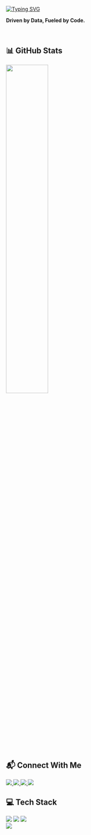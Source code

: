 <!-- Typing Animation for Name -->
<a href="https://git.io/typing-svg"><img src="https://readme-typing-svg.demolab.com?font=Space+Mono&weight=600&size=42&duration=3000&pause=2000&color=8B9D83&vCenter=true&multiline=false&repeat=true&width=600&height=100&lines=Nevan+Rahman" alt="Typing SVG" /></a>

**Driven by Data, Fueled by Code.**

<br>

## 📊 GitHub Stats

<img src="https://github-readme-stats.vercel.app/api?username=rsnevan&show_icons=true&theme=gruvbox&hide_border=true&bg_color=1a1d1a&title_color=8B9D83&icon_color=A8B5A1&text_color=C9D1C9&border_radius=10" width="48%" />

<br>

## 📬 Connect With Me

<a href="mailto:rahman.nevan@gmail.com">
  <img src="https://img.shields.io/badge/Email-5F7161?style=flat-square&logo=gmail&logoColor=white" />
</a>
<a href="https://linkedin.com/in/nevanrahman">
  <img src="https://img.shields.io/badge/LinkedIn-6D8B74?style=flat-square&logo=linkedin&logoColor=white" />
</a>
<a href="https://twitter.com/NevanRahman">
  <img src="https://img.shields.io/badge/Twitter-8B9D83?style=flat-square&logo=twitter&logoColor=white" />
</a>
<a href="https://instagram.com/nev.sami">
  <img src="https://img.shields.io/badge/Instagram-9CAF88?style=flat-square&logo=instagram&logoColor=white" />
</a>

<br>

## 💻 Tech Stack

<img src="https://skillicons.dev/icons?i=html,css,js,ts,python,java,cpp,php,react,nodejs,aws,git,github,r&theme=light&perline=7" />

<img src="https://img.shields.io/badge/SAS-1E40AF?style=flat-square&logo=sas&logoColor=white" />
<img src="https://img.shields.io/badge/Convex-5F7161?style=flat-square&logo=data:image/svg+xml;base64,PHN2ZyB3aWR0aD0iMjQiIGhlaWdodD0iMjQiIHZpZXdCb3g9IjAgMCAyNCAyNCIgZmlsbD0ibm9uZSIgeG1sbnM9Imh0dHA6Ly93d3cudzMub3JnLzIwMDAvc3ZnIj4KPHBhdGggZD0iTTEyIDJMMiAxMkwxMiAyMkwyMiAxMkwxMiAyWiIgZmlsbD0id2hpdGUiLz4KPC9zdmc+&logoColor=white" />

<br>

<img src="https://komarev.com/ghpvc/?username=rsnevan&color=8B9D83&style=flat-square&label=Profile+Views" />
